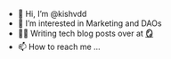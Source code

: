 - 👋 Hi, I’m @kishvdd
- 👀 I’m interested in Marketing and DAOs
- ✍🏿 Writing tech blog posts over at **[🪞](mirror.xyz/kishd.eth)**
- 📫 How to reach me ...

<!---
kishvdd/kishvdd is a ✨ special ✨ repository because its `README.md` (this file) appears on your GitHub profile.
You can click the Preview link to take a look at your changes.
--->
